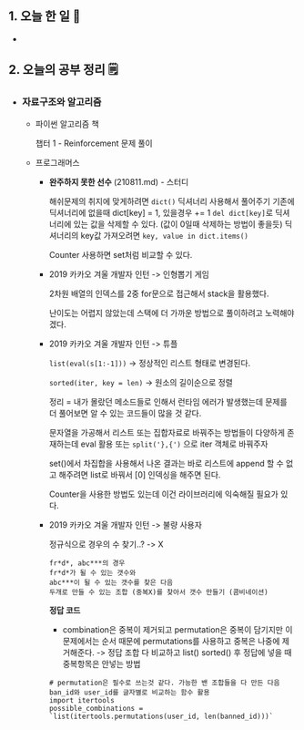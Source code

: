 <!-- 20210827 금 -->
<!--  




-->

## 1. 오늘 한 일 📅

*   

## 2. 오늘의 공부 정리 🗒️

*   ### 자료구조와 알고리즘

    *   파이썬 알고리즘 책

        챕터 1 - Reinforcement 문제 풀이

    *   프로그래머스

        *   **완주하지 못한 선수** (210811.md) - 스터디

            해쉬문제의 취지에 맞게하려면 `dict()` 딕셔너리 사용해서 풀어주기
            기존에 딕셔너리에 없을때 dict[key] = 1, 있을경우 += 1
            `del dict[key]`로 딕셔너리에 있는 값을 삭제할 수 있다. (값이 0일때 삭제하는 방법이 좋을듯)
            딕셔너리의 key값 가져오려면 `key, value in dict.items()`

            Counter 사용하면 set처럼 비교할 수 있다.

        *   2019 카카오 겨울 개발자 인턴 -> 인형뽑기 게임

            2차원 배열의 인덱스를 2중 for문으로 접근해서 stack을 활용했다.

            난이도는 어렵지 않았는데 스택에 더 가까운 방법으로 풀이하려고 노력해야겠다.

        *   2019 카카오 겨울 개발자 인턴 -> 튜플

            `list(eval(s[1:-1]))` -> 정상적인 리스트 형태로 변경된다.

            `sorted(iter, key = len)` -> 원소의 길이순으로 정렬

            정리 = 내가 몰랐던 메소드들로 인해서 런타임 에러가 발생했는데 문제를 더 풀어보면 알 수 있는 코드들이 많을 것 같다.

            문자열을 가공해서 리스트 또는 집합자료로 바꿔주는 방법들이 다양하게 존재하는데 eval 활용 또는 `split('},{')` 으로 iter 객체로 바꿔주자

            set()에서 차집합을 사용해서 나온 결과는 바로 리스트에 append 할 수 없고 해주려면 list로 바꿔서 [0] 인덱싱을 해주면 된다.

            Counter을 사용한 방법도 있는데 이건 라이브러리에 익숙해질 필요가 있다.

        *   2019 카카오 겨울 개발자 인턴 -> 불량 사용자

            정규식으로 경우의 수 찾기..? -> X

            ```
            fr*d*, abc***의 경우
            fr*d*가 될 수 있는 갯수와
            abc***이 될 수 있는 갯수를 찾은 다음
            두개로 만들 수 있는 조합 (중복X)를 찾아서 갯수 만들기 (콤비네이션)
            ```

            **정답 코드**

            *   combination은 중복이 제거되고 permutation은 중복이 담기지만 이 문제에서는 순서 때문에 permutations를 사용하고 중복은 나중에 제거해준다. -> 정답 조합 다 비교하고 list() sorted() 후 정답에 넣을 때 중복항목은 안넣는 방법

            ```
            # permutation은 필수로 쓰는것 같다. 가능한 밴 조합들을 다 만든 다음 ban_id와 user_id를 글자별로 비교하는 함수 활용
            import itertools
            possible_combinations = `list(itertools.permutations(user_id, len(banned_id)))`
            ```
            

            


